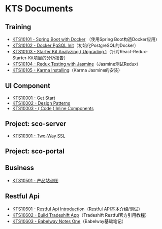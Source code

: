 # KTS Documents

## Training

* [KTS10101 - Spring Boot with Docker](/reference/3kts-works/31training/kts10002-spring-boot-with-docker.md) （使用Spring Boot构造Docker应用）
* [KTS10102 - Docker PgSQL Init](/reference/3kts-works/31training/kts10102-docker-pgsql-init.md)（初始化PostgreSQL的Docker）
* [KTS10103 - Starter Kit Analyzing \( Upgrading \)](/reference/3kts-works/31training/kts10103-starter-kit-analyzing-upgrading.md)（针对React-Redux-Starter-Kit项目的分析报告）
* [KTS10104 - Redux Testing with Jasmine](/reference/3kts-works/31training/kts10104-redux-testing-with-jasmine.md)（Jasmine测试Redux）
* [KTS10105 - Karma Installing](/reference/3kts-works/31training/kts10105-karma-installing.md)（Karma Jasmine的安装）

## UI Component

* [KTS10001 - Get Start](/reference/3kts-works/32ts-ui-component/kts10001-get-start.md)
* [KTS10002 - Design Patterns](/reference/3kts-works/32ts-ui-component/kts10002-design-principles.md)
* [KTS10003 - \( Code \) Inline Components](/reference/3kts-works/32ts-ui-component/kts10003-inline-components.md)

## Project: sco-server

* [KTS10301 - Two-Way SSL](/reference/3kts-works/33server-sco-server/kts10301-two-way-ssl.md)

## Project: sco-portal

## Business

* [KTS10501 - 产品站点图](/reference/3kts-works/kts10501-chan-pin-zhan-dian-tu.md)

## Restful Api

* [KTS10601 - Restful Api Introduction](/reference/3kts-works/kts10601-restful-api-introduction.md)（Restful API基本介绍/测试）
* [KTS10602 - Build Tradeshift App](/reference/3kts-works/kts10602-build-tradeshift-app.md)（Tradeshift Restful官方引用教程）
* [KTS10603 - Babelway Notes One](/reference/3kts-works/kts10603-babelway-notes.md)（Babelway基础笔记）



